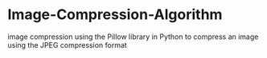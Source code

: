 # Image-Compression-Algorithm
image compression using the Pillow library in Python to compress an image using the JPEG compression format
